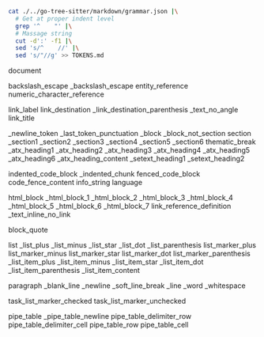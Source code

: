 ```bash
cat ./../go-tree-sitter/markdown/grammar.json |\
  # Get at proper indent level
  grep '^    "' |\
  # Massage string
  cut -d':' -f1 |\
  sed 's/^    //' |\
  sed 's/"//g' >> TOKENS.md
```

document

backslash_escape
_backslash_escape
entity_reference
numeric_character_reference

link_label
link_destination
_link_destination_parenthesis
_text_no_angle
link_title

_newline_token
_last_token_punctuation
_block
_block_not_section
section
_section1
_section2
_section3
_section4
_section5
_section6
thematic_break
_atx_heading1
_atx_heading2
_atx_heading3
_atx_heading4
_atx_heading5
_atx_heading6
_atx_heading_content
_setext_heading1
_setext_heading2

indented_code_block
_indented_chunk
fenced_code_block
code_fence_content
info_string
language

html_block
_html_block_1
_html_block_2
_html_block_3
_html_block_4
_html_block_5
_html_block_6
_html_block_7
link_reference_definition
_text_inline_no_link

block_quote

list
_list_plus
_list_minus
_list_star
_list_dot
_list_parenthesis
list_marker_plus
list_marker_minus
list_marker_star
list_marker_dot
list_marker_parenthesis
_list_item_plus
_list_item_minus
_list_item_star
_list_item_dot
_list_item_parenthesis
_list_item_content

paragraph
_blank_line
_newline
_soft_line_break
_line
_word
_whitespace

task_list_marker_checked
task_list_marker_unchecked

pipe_table
_pipe_table_newline
pipe_table_delimiter_row
pipe_table_delimiter_cell
pipe_table_row
pipe_table_cell
